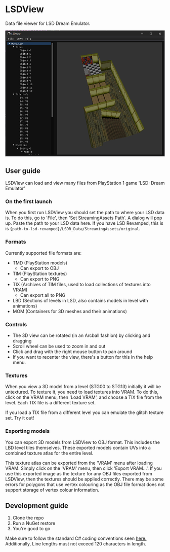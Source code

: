 # LSDView
Data file viewer for LSD Dream Emulator.

![Screenshot](img/screenshot.png)

## User guide
LSDView can load and view many files from PlayStation 1 game 'LSD: Dream Emulator'

### On the first launch
When you first run LSDView you should set the path to where your LSD data is.
To do this, go to 'File', then 'Set StreamingAssets Path'. A dialog will pop
up. Paste the path to your LSD data here. If you have LSD Revamped, this is
is `{path-to-lsd-revamped}/LSDR_Data/StreamingAssets/original`.

### Formats
Currently supported file formats are:
- TMD (PlayStation models)
    - Can export to OBJ
- TIM (PlayStation textures)
    - Can export to PNG
- TIX (Archives of TIM files, used to load collections of textures into VRAM)
    - Can export all to PNG
- LBD (Sections of levels in LSD, also contains models in level with animations)
- MOM (Containers for 3D meshes and their animations)

### Controls
- The 3D view can be rotated (in an Arcball fashion) by clicking and dragging
- Scroll wheel can be used to zoom in and out
- Click and drag with the right mouse button to pan around
- If you want to recenter the view, there's a button for this in the help menu.

### Textures
When you view a 3D model from a level (STG00 to STG13) initially it will be untextured. 
To texture it, you need to load textures into VRAM. To do this, click on the VRAM menu,
then 'Load VRAM', and choose a TIX file from the level. Each TIX file is a different
texture set.

If you load a TIX file from a different level you can emulate the glitch texture set.
Try it out!

### Exporting models
You can export 3D models from LSDView to OBJ format. This includes the LBD level tiles
themselves. These exported models contain UVs into a combined texture atlas 
for the entire level.

This texture atlas can be exported from the 'VRAM' menu after loading VRAM.
Simply click on the 'VRAM' menu, then click 'Export VRAM...'. If you use this
exported image as the texture for any OBJ files exported from LSDView, then
the textures should be applied correctly. There may be some errors for polygons
that use vertex colouring as the OBJ file format does not support storage of
vertex colour information.

## Development guide
1. Clone the repo
2. Run a NuGet restore
3. You're good to go

Make sure to follow the standard C# coding conventions seen [here.](https://docs.microsoft.com/en-us/dotnet/csharp/programming-guide/inside-a-program/coding-conventions)
Additionally, Line lengths must not exceed 120 characters in length.
